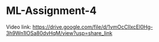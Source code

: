 # ML-Assignment-4
Video link: https://drive.google.com/file/d/1vmOcCIlxcEl0Hg-3h9Wn1lOSa80dvHqM/view?usp=share_link
